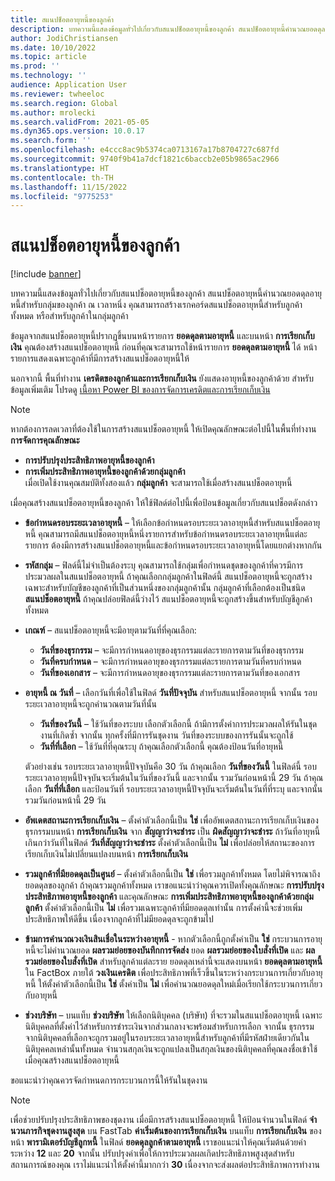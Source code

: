 ```yaml
---
title: สแนปช็อตอายุหนี้ของลูกค้า
description: บทความนี้แสดงข้อมูลทั่วไปเกี่ยวกับสแนปช็อตอายุหนี้ของลูกค้า สแนปช็อตอายุหนี้คำนวณยอดดุลอายุหนี้สำหรับกลุ่มของลูกค้า ณ เวลาหนึ่ง
author: JodiChristiansen
ms.date: 10/10/2022
ms.topic: article
ms.prod: ''
ms.technology: ''
audience: Application User
ms.reviewer: twheeloc
ms.search.region: Global
ms.author: mrolecki
ms.search.validFrom: 2021-05-05
ms.dyn365.ops.version: 10.0.17
ms.search.form: ''
ms.openlocfilehash: e4ccc8ac9b5374ca0713167a17b8704727c687fd
ms.sourcegitcommit: 9740f9b41a7dcf1821c6baccb2e05b9865ac2966
ms.translationtype: HT
ms.contentlocale: th-TH
ms.lasthandoff: 11/15/2022
ms.locfileid: "9775253"
---
```

# <a name="customer-aging-snapshots"></a>สแนปช็อตอายุหนี้ของลูกค้า

[!include [banner](../includes/banner.md)]

บทความนี้แสดงข้อมูลทั่วไปเกี่ยวกับสแนปช็อตอายุหนี้ของลูกค้า สแนปช็อตอายุหนี้คำนวณยอดดุลอายุหนี้สำหรับกลุ่มของลูกค้า ณ เวลาหนึ่ง คุณสามารถสร้างเรกคอร์ดสแนปช็อตอายุหนี้สำหรับลูกค้าทั้งหมด หรือสำหรับลูกค้าในกลุ่มลูกค้า

ข้อมูลจากสแนปช็อตอายุหนี้ปรากฏขึ้นบนหน้ารายการ **ยอดดุลตามอายุหนี้** และบนหน้า **การเรียกเก็บเงิน** คุณต้องสร้างสแนปช็อตอายุหนี้ ก่อนที่คุณจะสามารถใช้หน้ารายการ **ยอดดุลตามอายุหนี้** ได้ หน้ารายการแสดงเฉพาะลูกค้าที่มีการสร้างสแนปช็อตอายุหนี้ให้

นอกจากนี้ พื้นที่ทำงาน **เครดิตของลูกค้าและการเรียกเก็บเงิน** ยังแสดงอายุหนี้ของลูกค้าด้วย สำหรับข้อมูลเพิ่มเติม โปรดดู [เนื้อหา Power BI ของการจัดการเครดิตและการเรียกเก็บเงิน](credit-collections-power-bi.md)

> [!NOTE]
> หากต้องการลดเวลาที่ต้องใช้ในการสร้างสแนปช็อตอายุหนี้ ให้เปิดคุณลักษณะต่อไปนี้ในพื้นที่ทำงาน **การจัดการคุณลักษณะ** 
> - **การปรับปรุงประสิทธิภาพอายุหนี้ของลูกค้า** 
> - **การเพิ่มประสิทธิภาพอายุหนี้ของลูกค้าด้วยกลุ่มลูกค้า**  
>เมื่อเปิดใช้งานคุณสมบัติทั้งสองแล้ว **กลุ่มลูกค้า** จะสามารถใช้เมื่อสร้างสแนปช็อตอายุหนี้ 

เมื่อคุณสร้างสแนปช็อตอายุหนี้ของลูกค้า ให้ใช้ฟิลด์ต่อไปนี้เพื่อป้อนข้อมูลเกี่ยวกับสแนปช็อตดังกล่าว

- **ข้อกำหนดรอบระยะเวลาอายุหนี้** – ให้เลือกข้อกำหนดรอบระยะเวลาอายุหนี้สำหรับสแนปช็อตอายุหนี้ คุณสามารถมีสแนปช็อตอายุหนี้หนึ่งรายการสำหรับข้อกำหนดรอบระยะเวลาอายุหนี้แต่ละรายการ ต้องมีการสร้างสแนปช็อตอายุหนี้และข้อกำหนดรอบระยะเวลาอายุหนี้โดยแยกต่างหากกัน
- **รหัสกลุ่ม** – ฟิลด์นี้ไม่จำเป็นต้องระบุ คุณสามารถใช้กลุ่มเพื่อกําหนดชุดของลูกค้าที่ควรมีการประมวลผลในสแนปช็อตอายุหนี้ ถ้าคุณเลือกกลุ่มลูกค้าในฟิลด์นี้ สแนปช็อตอายุหนี้จะถูกสร้างเฉพาะสำหรับบัญชีของลูกค้าที่เป็นส่วนหนึ่งของกลุ่มลูกค้านั้น กลุ่มลูกค้าที่เลือกต้องเป็นชนิด **สแนปช็อตอายุหนี้** ถ้าคุณปล่อยฟิลด์นี้ว่างไว้ สแนปช็อตอายุหนี้จะถูกสร้างขึ้นสำหรับบัญชีลูกค้าทั้งหมด


- **เกณฑ์** – สแนปช็อตอายุหนี้จะมีอายุตามวันที่ที่คุณเลือก:

    - **วันที่ของธุรกรรม** – จะมีการกำหนดอายุของธุรกรรมแต่ละรายการตามวันที่ของธุรกรรม
    - **วันที่ครบกำหนด** – จะมีการกำหนดอายุของธุรกรรมแต่ละรายการตามวันที่ครบกำหนด
    - **วันที่ของเอกสาร** – จะมีการกำหนดอายุของธุรกรรมแต่ละรายการตามวันที่ของเอกสาร

- **อายุหนี้ ณ วันที่** – เลือกวันที่เพื่อใช้ในฟิลด์ **วันที่ปัจจุบัน** สำหรับสแนปช็อตอายุหนี้ จากนั้น รอบระยะเวลาอายุหนี้จะถูกคำนวณตามวันที่นั้น 

    - **วันที่ของวันนี้** – ใช้วันที่ของระบบ เลือกตัวเลือกนี้ ถ้ามีการตั้งค่าการประมวลผลให้รันในชุดงานที่เกิดซ้ำ จากนั้น ทุกครั้งที่มีการรันชุดงาน วันที่ของระบบของการรันนั้นจะถูกใช้
    - **วันที่ที่เลือก** – ใช้วันที่ที่คุณระบุ ถ้าคุณเลือกตัวเลือกนี้ คุณต้องป้อนวันที่อายุหนี้

   ตัวอย่างเช่น รอบระยะเวลาอายุหนี้ปัจจุบันคือ 30 วัน ถ้าคุณเลือก **วันที่ของวันนี้** ในฟิลด์นี้ รอบระยะเวลาอายุหนี้ปัจจุบันจะเริ่มต้นในวันที่ของวันนี้ และจากนั้น รวมวันก่อนหน้านี้ 29 วัน ถ้าคุณเลือก **วันที่ที่เลือก** และป้อนวันที่ รอบระยะเวลาอายุหนี้ปัจจุบันจะเริ่มต้นในวันที่ที่ระบุ และจากนั้น รวมวันก่อนหน้านี้ 29 วัน

- **อัพเดตสถานะการเรียกเก็บเงิน** – ตั้งค่าตัวเลือกนี้เป็น **ใช่** เพื่ออัพเดตสถานะการเรียกเก็บเงินของธุรกรรมบนหน้า **การเรียกเก็บเงิน** จาก **สัญญาว่าจะชำระ** เป็น **ผิดสัญญาว่าจะชำระ** ถ้าวันที่อายุหนี้เกินกว่าวันที่ในฟิลด์ **วันที่สัญญาว่าจะชำระ** ตั้งค่าตัวเลือกนี้เป็น **ไม่** เพื่อปล่อยให้สถานะของการเรียกเก็บเงินไม่เปลี่ยนแปลงบนหน้า **การเรียกเก็บเงิน**
- **รวมลูกค้าที่มียอดดุลเป็นศูนย์** – ตั้งค่าตัวเลือกนี้เป็น **ใช่** เพื่อรวมลูกค้าทั้งหมด โดยไม่พิจารณาถึงยอดดุลของลูกค้า ถ้าคุณรวมลูกค้าทั้งหมด เราขอแนะนำว่าคุณควรเปิดทั้งคุณลักษณะ **การปรับปรุงประสิทธิภาพอายุหนี้ของลูกค้า** และคุณลักษณะ **การเพิ่มประสิทธิภาพอายุหนี้ของลูกค้าด้วยกลุ่มลูกค้า** ตั้งค่าตัวเลือกนี้เป็น **ไม่** เพื่อรวมเฉพาะลูกค้าที่มียอดดุลเท่านั้น การตั้งค่านี้จะช่วยเพิ่มประสิทธิภาพให้ดีขึ้น เนื่องจากลูกค้าที่ไม่มียอดดุลจะถูกข้ามไป
- **ข้ามการคํานวณวงเงินสินเชื่อในระหว่างอายุหนี้** - หากตัวเลือกนี้ถูกตั้งค่าเป็น **ใช่** กระบวนการอายุหนี้จะไม่คํานวณยอด **ผลรวมย่อยของบันทึกการจัดส่ง** ยอด **ผลรวมย่อยของใบสั่งที่เปิด** และ **ผลรวมย่อยของใบสั่งที่เปิด** สําหรับลูกค้าแต่ละราย ยอดดุลเหล่านี้จะแสดงบนหน้า **ยอดดุลตามอายุหนี้** ใน FactBox ภายใต้ **วงเงินเครดิต** เพื่อประสิทธิภาพที่เร็วขึ้นในระหว่างกระบวนการเกี่ยวกับอายุหนี้ ให้ตั้งค่าตัวเลือกนี้เป็น **ใช่** ตั้งค่าเป็น **ไม่** เพื่อคํานวณยอดดุลใหม่เมื่อเรียกใช้กระบวนการเกี่ยวกับอายุหนี้ 
- **ช่วงบริษัท** – บนแท็บ **ช่วงบริษัท** ให้เลือกนิติบุคคล (บริษัท) ที่จะรวมในสแนปช็อตอายุหนี้ เฉพาะนิติบุคคลที่ตั้งค่าไว้สำหรับการชำระเงินจากส่วนกลางจะพร้อมสำหรับการเลือก จากนั้น ธุรกรรมจากนิติบุคคลที่เลือกจะถูกรวมอยู่ในรอบระยะเวลาอายุหนี้สำหรับลูกค้าที่มีรหัสฝ่ายเดียวกันในนิติบุคคลเหล่านั้นทั้งหมด จำนวนสกุลเงินจะถูกแปลงเป็นสกุลเงินของนิติบุคคลที่คุณลงชื่อเข้าใช้ เมื่อคุณสร้างสแนปช็อตอายุหนี้

ขอแนะนำว่าคุณควรจัดกำหนดการกระบวนการนี้ให้รันในชุดงาน

> [!NOTE]
> เพื่อช่วยปรับปรุงประสิทธิภาพของชุดงาน เมื่อมีการสร้างสแนปช็อตอายุหนี้ ให้ป้อนจํานวนในฟิลด์ **จํานวนภารกิจชุดงานสูงสุด** บน FastTab **ค่าเริ่มต้นของการเรียกเก็บเงิน** บนแท็บ **การเรียกเก็บเงิน** ของหน้า **พารามิเตอร์บัญชีลูกหนี้** ในฟิลด์ **ยอดดุลลูกค้าตามอายุหนี้** เราขอแนะนำให้คุณเริ่มต้นด้วยค่าระหว่าง **12** และ **20** จากนั้น ปรับปรุงค่าเพื่อให้การประมวลผลเกิดประสิทธิภาพสูงสุดสำหรับสถานการณ์ของคุณ เราไม่แนะนําให้ตั้งค่านี้มากกว่า **30** เนื่องจากจะส่งผลต่อประสิทธิภาพการทํางาน 

